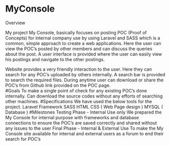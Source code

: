 # MyConsole
Overview

My project My Console, basically focuses on posting POC (Proof of Concepts) for internal company use by using Laravel and SASS which is a common, simple approach to create a web applications. Here the user can view the POC’s posted by other members and can discuss the queries about the post. A user interface is provided where the user can easily view his postings and navigate to the other postings. 

Website provides a very friendly interaction to the user. Here they can search for any POC’s uploaded by others internally. A search bar is provided to search the required files. During anytime user can download or share the POC’s from Github link provided on the POC page.  
#Goals
To make a single point of check for any existing POC’s done internally.
Can download the source codes without any efforts of searching other machines.
#Specifications
We have used the below tools for the project.
Laravel Framework
SASS
HTML CSS ( Web Page design )
MYSQL ( Database )
#Milestones
Testing Phase - Internal Use only
We prepared the My Console for internal purpose with frameworks and database connections to ensure the POC’s are saved correctly and shared without any issues to the user
Final Phase - Internal & External Use
To make the My Console site available for internal and external users as a forum to end their search for POC’s
